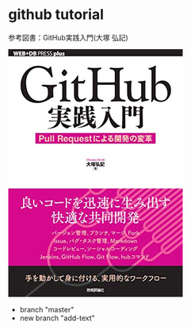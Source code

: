 # github tutorial
参考図書：GitHub実践入門(大塚 弘記)

![参考図書](https://github.com/bashiiko/git-tutorial/blob/master/book.jpg)

- branch "master"
- new branch "add-text"

